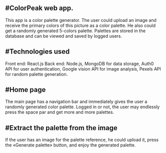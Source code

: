 
#ColorPeak web app. 
---

This app is a color palette generator. The user could upload an image and receive the primary colors of this picture as a color palette. He also could get a randomly generated 5-colors palette. Palettes are stored in the database and can be viewed and saved by logged users. 

#Technologies used
---
Front end: React.js
Back end: Node.js, MongoDB for data storage, Auth0 API for user authentication, Google vision API for image analysis, Pexels API for random palette generation. 

#Home page
---
The main page has a navigation bar and immediately gives the user a randomly generated color palette. Logged in or not, the user may endlessly press the space par and get more and more palettes. 

#Extract the palette from the image
---
If the user has an image for the palette reference, he could upload it, press the «Generate palette» button, and enjoy the generated palette. 